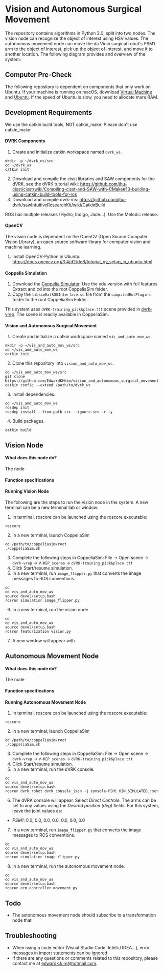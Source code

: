 # Vision and Autonomous Surgical Movement

The repository contains algorithms in Python 2.0, split into two nodes. The vision node can recognize the object of interest using HSV values. The autonomous movement node can move the da Vinci surgical robot's PSM1 arm to the object of interest, pick up the object of interest, and move it to another location. The following diagram provides and overview of the system: 

## Computer Pre-Check 
The following repository is dependent on components that only work on Ubuntu. If your machine is running on macOS, download [Virtual Machine](https://www.virtualbox.org/) and [Ubuntu](https://ubuntu.com/download/desktop). If the speed of Ubuntu is slow, you need to allocate more RAM. 

## Development Requirements
We use the catkin build tools, NOT catkin_make. Please don't use catkin_make

#### DVRK Components 
1. Create and initialize catkin workspace named `dvrk_ws`.
```
mkdir -p ~/dvrk_ws/src
cd ~/dvrk_ws
catkin init
```
2. Download and compile the cisst libraries and SAW components for the dVRK, see the dVRK tutorial wiki: https://github.com/jhu-cisst/cisst/wiki/Compiling-cisst-and-SAW-with-CMake#13-building-using-catkin-build-tools-for-ros
3. Download and compile dvrk-ros: https://github.com/jhu-dvrk/sawIntuitiveResearchKit/wiki/CatkinBuild

ROS has multiple releases (Hydro, Indigo, Jade...). Use the Melodic release.  

#### OpenCV 
The vision node is dependent on the OpenCV (Open Source Computer Vision Library), an open source software library for computer vision and machine learning. 
1. Install OpenCV-Python in Ubuntu: https://docs.opencv.org/3.4/d2/de6/tutorial_py_setup_in_ubuntu.html

#### Coppelia Simulation
1. Download the [Coppelia Simulator](https://coppeliarobotics.com/downloads). Use the edu version with full features. Extract and cd into the root CoppeliaSim folder. 
2. Copy the `libsimExtROSInterface.so` file from the `compiledRosPlugins` folder to the root CoppeliaSim Folder. 

This system uses `dVRK-training_pick&place.ttt` scene provided in [dvrk-vrep](https://github.com/unina-icaros/dvrk-vrep). The scene is readily available in CoppeliaSim. 

#### Vision and Autonomous Surgical Movement
1. Create and initialize a catkin workspace named `vis_and_auto_mov_ws`.
```
mkdir -p ~/vis_and_auto_mov_ws/src
cd ~/vis_and_auto_mov_ws
catkin init
```
2. Clone this repository into `vision_and_auto_mov_ws`.
```
cd ~/vis_and_auto_mov_ws/src
git clone https://github.com/EdwardKHKim/vision_and_autonomous_surgical_movement
catkin config --extend /path/to/dvrk_ws
```
3. Install dependencies.
```
cd ~/vis_and_auto_mov_ws
rosdep init
rosdep install --from-path src --ignore-src -r -y
```
4. Build packages.
```
catkin build
```

## Vision Node 
#### What does this node do?
The node 
#### Function specifications
#### Running Vision Node
The following are the steps to run the vision node in the system. A new terminal can be a new terminal tab or window.
1. In terminal, roscore can be launched using the roscore executable:
```
roscore
```
2. In a new terminal, launch CoppeliaSim
```
cd /path/to/coppeliasim/root
./coppeliaSim.sh 
```
3. Complete the following steps in CoppeliaSim: File &#8594; Open scene &#8594; `dvrk-vrep` &#8594; `V-REP_scenes` &#8594; `dVRK-training_pick&place.ttt`
4. Click Start/resume simulation.
5. In a new terminal, run `image_flipper.py` that converts the image messages to ROS conventions.
```
cd 
cd vis_and_auto_mov_ws
source devel/setup.bash
rosrun simulation image_flipper.py
```
6. In a new terminal, run the vision node 
```
cd 
cd vis_and_auto_mov_ws
source devel/setup.bash
rosrun featurization vision.py 
```
7. A new window will appear with 
## Autonomous Movement Node
#### What does this node do?
The node 
#### Function specifications
#### Running Autonomous Movement Node
1. In terminal, roscore can be launched using the roscore executable:
```
roscore
```
2. In a new terminal, launch CoppeliaSim
```
cd /path/to/coppeliasim/root
./coppeliaSim.sh 
```
3. Complete the following steps in CoppeliaSim: File &#8594; Open scene &#8594; `dvrk-vrep` &#8594; `V-REP_scenes` &#8594; `dVRK-training_pick&place.ttt`
4. Click Start/resume simulation.
5. In a new terminal, run the dVRK console. 
```
cd
cd vis_and_auto_mov_ws
source devel/setup.bash
rosrun dvrk_robot dvrk_console_json -j console-PSM1_KIN_SIMULATED.json
```
6. The dVRK console will appear. Select _Direct Controle_. The arms can be set to any values using the _Desired position (deg)_ fields. For this system, leave the joint values as:
- _PSM1_: 0.0, 0.0, 0.0, 0.0, 0.0, 0.0, 0.0
7. In a new terminal, run `image_flipper.py` that converts the image messages to ROS conventions.
```
cd 
cd vis_and_auto_mov_ws
source devel/setup.bash
rosrun simulation image_flipper.py
```
8. In a new terminal, run the autonomous movement node.
```
cd
cd vis_and_auto_mov_ws
source devel/setup.bash
rosrun ecm_controller movement.py
```
## Todo
- The autonomous movement node should subscribe to a transformation node that 

## Troubleshooting
- When using a code editor (Visual Studio Code, IntelliJ IDEA...), error messages in import statements can be ignored.
- If there are any questions or comments related to this repository, please contact me at edwardk.kim@hotmail.com.
